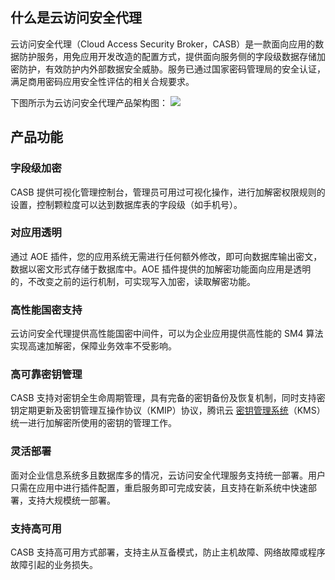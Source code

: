 ## 什么是云访问安全代理
云访问安全代理（Cloud Access Security Broker，CASB）是一款面向应用的数据防护服务，用免应用开发改造的配置方式，提供面向服务侧的字段级数据存储加密防护，有效防护内外部数据安全威胁。服务已通过国家密码管理局的安全认证，满足商用密码应用安全性评估的相关合规要求。

下图所示为云访问安全代理产品架构图：
![](https://main.qcloudimg.com/raw/d72752a1afef968771dbc91bafe4399f.png)


## 产品功能
### 字段级加密

CASB 提供可视化管理控制台，管理员可用过可视化操作，进行加解密权限规则的设置，控制颗粒度可以达到数据库表的字段级（如手机号）。

### 对应用透明
通过 AOE 插件，您的应用系统无需进行任何额外修改，即可向数据库输出密文，数据以密文形式存储于数据库中。AOE 插件提供的加解密功能面向应用是透明的，不改变之前的运行机制，可实现写入加密，读取解密功能。

### 高性能国密支持
云访问安全代理提供高性能国密中间件，可以为企业应用提供高性能的 SM4 算法实现高速加解密，保障业务效率不受影响。

### 高可靠密钥管理

CASB 支持对密钥全生命周期管理，具有完备的密钥备份及恢复机制，同时支持密钥定期更新及密钥管理互操作协议（KMIP）协议，腾讯云 [密钥管理系统](https://cloud.tencent.com/product/kms)（KMS）统一进行加解密所使用的密钥的管理工作。

### 灵活部署
面对企业信息系统多且数据库多的情况，云访问安全代理服务支持统一部署。用户只需在应用中进行插件配置，重启服务即可完成安装，且支持在新系统中快速部署，支持大规模统一部署。

### 支持高可用
CASB 支持高可用方式部署，支持主从互备模式，防止主机故障、网络故障或程序故障引起的业务损失。


